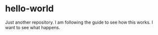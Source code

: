# hello-world
Just another repository.
I am following the guide to see how this works.  I want to see what happens.
